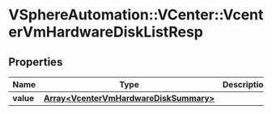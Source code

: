 # VSphereAutomation::VCenter::VcenterVmHardwareDiskListResp

## Properties
Name | Type | Description | Notes
------------ | ------------- | ------------- | -------------
**value** | [**Array&lt;VcenterVmHardwareDiskSummary&gt;**](VcenterVmHardwareDiskSummary.md) |  | 


